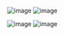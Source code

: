 ![image](https://github.com/nuhanordin/NATIVE-MOBILE-PROGRAMMING/assets/107660860/f3a001a7-d710-43b1-b920-8a734c1b2cba)
![image](https://github.com/nuhanordin/NATIVE-MOBILE-PROGRAMMING/assets/107660860/8b36424e-0569-410e-8ae1-edb473ab7ef6)

![image](https://github.com/nuhanordin/NATIVE-MOBILE-PROGRAMMING/assets/107660860/5ab15f80-da48-4815-9991-e4fb2a0a2438)
![image](https://github.com/nuhanordin/NATIVE-MOBILE-PROGRAMMING/assets/107660860/3e66f589-11c4-4f41-a09d-0be358199a44)
